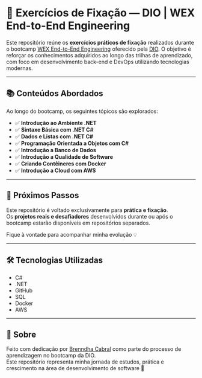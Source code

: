 # 🧠 Exercícios de Fixação — DIO | WEX End-to-End Engineering

Este repositório reúne os **exercícios práticos de fixação** realizados durante o bootcamp [WEX End-to-End Engineering](https://www.dio.me/bootcamp/wex-end-end-engineering) oferecido pela [DIO](https://dio.me/). O objetivo é reforçar os conhecimentos adquiridos ao longo das trilhas de aprendizado, com foco em desenvolvimento back-end e DevOps utilizando tecnologias modernas.

---

## 📚 Conteúdos Abordados

Ao longo do bootcamp, os seguintes tópicos são explorados:

- ✅ **Introdução ao Ambiente .NET**
- ✅ **Sintaxe Básica com .NET C#**
- ✅ **Dados e Listas com .NET C#**
- ✅ **Programação Orientada a Objetos com C#**
- ✅ **Introdução a Banco de Dados**
- ✅ **Introdução a Qualidade de Software**
- ✅ **Criando Contêineres com Docker**
- ✅ **Introdução a Cloud com AWS**

---

## 🚀 Próximos Passos

Este repositório é voltado exclusivamente para **prática e fixação**.  
Os **projetos reais e desafiadores** desenvolvidos durante ou após o bootcamp estarão disponíveis em repositórios separados.

Fique à vontade para acompanhar minha evolução 💡

---

## 🛠 Tecnologias Utilizadas

- C#
- .NET
- GitHub
- SQL
- Docker
- AWS

---

## 📌 Sobre

Feito com dedicação por [Brenndha Cabral](https://www.linkedin.com/in/brenndhacabral/) como parte do processo de aprendizagem no bootcamp da DIO.  
Este repositório representa minha jornada de estudos, prática e crescimento na área de desenvolvimento de software 🚀
